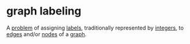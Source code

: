 # graph labeling

A [problem](mathematics/problem) of assigning [labels](mathematics/label), traditionally represented by [integers](computer_science/integer), to [edges](computer_science/edge) and/or [nodes](computer_science/node) of a [graph](mathematics/graph).